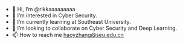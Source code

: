 - 👋 Hi, I’m @rikkaaaaaaaaa
- 👀 I’m interested in Cyber Security.
- 🌱 I’m currently learning at Southeast University.
- 💞️ I’m looking to collaborate on Cyber Security and Deep Learning.
- 📫 How to reach me haoyzhang@seu.edu.cn


<!---
rikkaaaaaaaaa/rikkaaaaaaaaa is a ✨ special ✨ repository because its `README.md` (this file) appears on your GitHub profile.
You can click the Preview link to take a look at your changes.
--->
